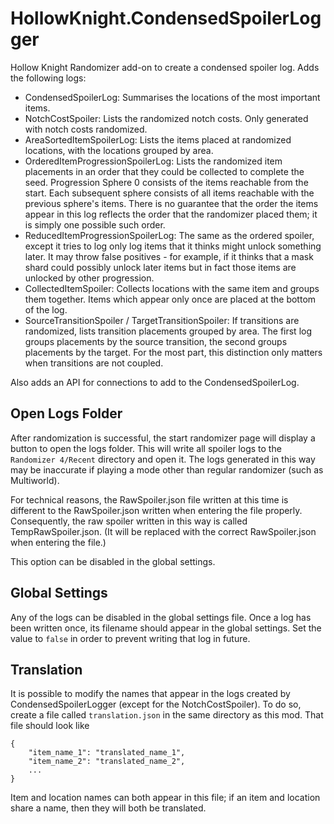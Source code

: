 # HollowKnight.CondensedSpoilerLogger

Hollow Knight Randomizer add-on to create a condensed spoiler log. Adds the following logs:

- CondensedSpoilerLog: Summarises the locations of the most important items.
- NotchCostSpoiler: Lists the randomized notch costs. Only generated with notch costs randomized.
- AreaSortedItemSpoilerLog: Lists the items placed at randomized locations, with the locations grouped by area.
- OrderedItemProgressionSpoilerLog: Lists the randomized item placements in an order that they could be collected to complete the seed.
Progression Sphere 0 consists of the items reachable from the start. Each subsequent sphere consists of all items reachable with the previous sphere's items.
There is no guarantee that the order the items appear in this log reflects the order that the randomizer placed them; it is simply one possible such order.
- ReducedItemProgressionSpoilerLog: The same as the ordered spoiler, except it tries to log only log items that it thinks might unlock something later.
It may throw false positives - for example, if it thinks that a mask shard could possibly unlock later items but in fact those items are unlocked
by other progression.
- CollectedItemSpoiler: Collects locations with the same item and groups them together. Items which appear only once are placed
at the bottom of the log.
- SourceTransitionSpoiler / TargetTransitionSpoiler: If transitions are randomized, lists transition placements grouped by area.
The first log groups placements by the source transition, the second groups placements by the target.
For the most part, this distinction only matters when transitions are not coupled.

Also adds an API for connections to add to the CondensedSpoilerLog.

## Open Logs Folder

After randomization is successful, the start randomizer page will display a button to open the logs folder. This will write all spoiler
logs to the `Randomizer 4/Recent` directory and open it. The logs generated in this way may be inaccurate if playing a mode other than regular
randomizer (such as Multiworld).

For technical reasons, the RawSpoiler.json file written at this time is different to the RawSpoiler.json written when entering the
file properly. Consequently, the raw spoiler written in this way is called TempRawSpoiler.json. (It will be replaced with
the correct RawSpoiler.json when entering the file.)

This option can be disabled in the global settings.

## Global Settings

Any of the logs can be disabled in the global settings file. Once a log has been written once, its filename should appear in the
global settings. Set the value to `false` in order to prevent writing that log in future.

## Translation

It is possible to modify the names that appear in the logs created by CondensedSpoilerLogger (except for the NotchCostSpoiler). To do so,
create a file called `translation.json` in the same directory as this mod. That file should look like

```
{
    "item_name_1": "translated_name_1",
	"item_name_2": "translated_name_2",
	...
}
```

Item and location names can both appear in this file; if an item and location share a name, then they will both be translated.
